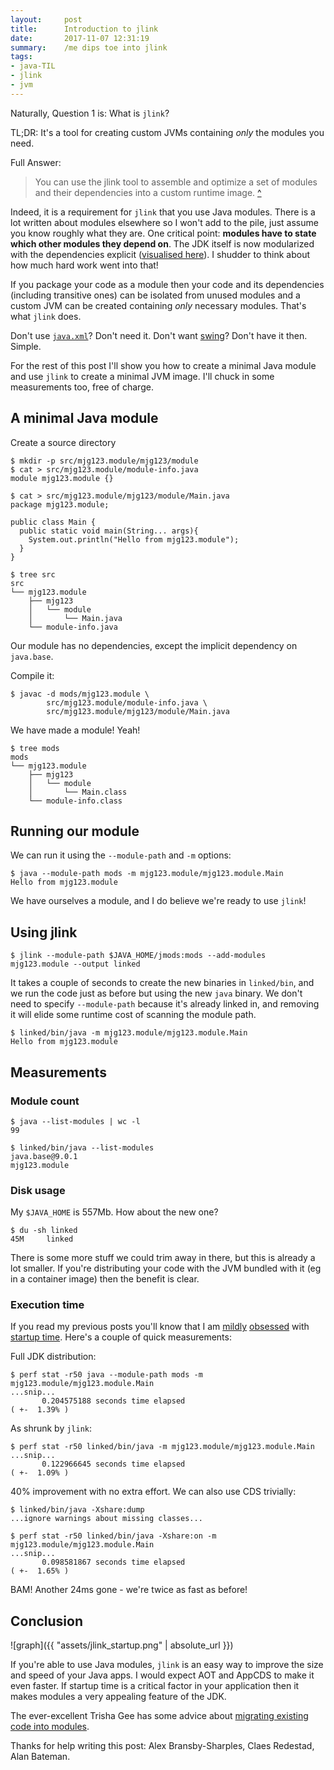 ```yaml
---
layout:     post
title:      Introduction to jlink
date:       2017-11-07 12:31:19
summary:    /me dips toe into jlink
tags:
- java-TIL
- jlink
- jvm
---
```


Naturally, Question 1 is: What is `jlink`?

TL;DR: It's a tool for creating custom JVMs containing *only* the modules you need.

Full Answer:

> You can use the jlink tool to assemble and optimize a set of modules and their dependencies into a custom runtime image. [^](https://docs.oracle.com/javase/9/tools/jlink.htm)


Indeed, it is a requirement for `jlink` that you use Java modules. There is a lot written about modules elsewhere so I won't add to the pile, just assume you know roughly what they are. One critical point: **modules have to state which other modules they depend on**. The JDK itself is now modularized with the dependencies explicit ([visualised here](https://github.com/accso/java9-jigsaw-depvis#what-is-this-about)). I shudder to think about how much hard work went into that!

If you package your code as a module then your code and its dependencies (including transitive ones) can be isolated from unused modules and a custom JVM can be created containing *only* necessary modules. That's what `jlink` does.

Don't use [`java.xml`](https://docs.oracle.com/javase/9/docs/api/java.xml-summary.html)? Don't need it.  Don't want [swing](https://docs.oracle.com/javase/9/docs/api/javafx.swing-summary.html)? Don't have it then. Simple.

For the rest of this post I'll show you how to create a minimal Java module and use `jlink` to create a minimal JVM image. I'll chuck in some measurements too, free of charge.

## A minimal Java module

Create a source directory

```shell
$ mkdir -p src/mjg123.module/mjg123/module
$ cat > src/mjg123.module/module-info.java
module mjg123.module {}

$ cat > src/mjg123.module/mjg123/module/Main.java
package mjg123.module;

public class Main {
  public static void main(String... args){
    System.out.println("Hello from mjg123.module");
  }
}

$ tree src 
src
└── mjg123.module
    ├── mjg123
    │   └── module
    │       └── Main.java
    └── module-info.java
```

Our module has no dependencies, except the implicit dependency on `java.base`.

Compile it:

```shell
$ javac -d mods/mjg123.module \
        src/mjg123.module/module-info.java \
        src/mjg123.module/mjg123/module/Main.java
```

We have made a module! Yeah!

```shell
$ tree mods
mods
└── mjg123.module
    ├── mjg123
    │   └── module
    │       └── Main.class
    └── module-info.class
```

## Running our module

We can run it using the `--module-path` and `-m` options:

```shell
$ java --module-path mods -m mjg123.module/mjg123.module.Main
Hello from mjg123.module
```

We have ourselves a module, and I do believe we're ready to use `jlink`!

## Using jlink

```shell
$ jlink --module-path $JAVA_HOME/jmods:mods --add-modules mjg123.module --output linked
```

It takes a couple of seconds to create the new binaries in `linked/bin`, and we run the code just as before but using the new `java` binary. We don't need to specify `--module-path` because it's already linked in, and removing it will elide some runtime cost of scanning the module path.

```shell
$ linked/bin/java -m mjg123.module/mjg123.module.Main
Hello from mjg123.module
```

## Measurements

### Module count

```shell
$ java --list-modules | wc -l
99
```

```shell
$ linked/bin/java --list-modules
java.base@9.0.1
mjg123.module
```

### Disk usage

My `$JAVA_HOME` is 557Mb. How about the new one?

```shell
$ du -sh linked
45M     linked
```

There is some more stuff we could trim away in there, but this is already a lot smaller. If you're distributing your code with the JVM bundled with it (eg in a container image) then the benefit is clear.

### Execution time

If you read my previous posts you'll know that I am [mildly](/2017/10/02/JVM-startup.html) [obsessed](/2017/10/04/AppCDS-and-Clojure.html) with [startup time](/2017/10/16/Clojure-1.9-startup.html). Here's a couple of quick measurements:

Full JDK distribution:

```shell
$ perf stat -r50 java --module-path mods -m mjg123.module/mjg123.module.Main
...snip...
       0.204575188 seconds time elapsed                                          ( +-  1.39% )
```

As shrunk by `jlink`:

```shell
$ perf stat -r50 linked/bin/java -m mjg123.module/mjg123.module.Main
...snip...
       0.122966645 seconds time elapsed                                          ( +-  1.09% )
```

40% improvement with no extra effort. We can also use CDS trivially:

```shell
$ linked/bin/java -Xshare:dump
...ignore warnings about missing classes...

$ perf stat -r50 linked/bin/java -Xshare:on -m mjg123.module/mjg123.module.Main
...snip...
       0.098581867 seconds time elapsed                                          ( +-  1.65% )
```

BAM! Another 24ms gone - we're twice as fast as before!

## Conclusion

![graph]({{ "assets/jlink_startup.png" | absolute_url }})

If you're able to use Java modules, `jlink` is an easy way to improve the size and speed of your Java apps. I would expect AOT and AppCDS to make it even faster. If startup time is a critical factor in your application then it makes modules a very appealing feature of the JDK.

The ever-excellent Trisha Gee has some advice about [migrating existing code into modules](https://www.infoq.com/articles/Java-Jigsaw-Migration-Guide).

Thanks for help writing this post: Alex Bransby-Sharples, Claes Redestad, Alan Bateman.
